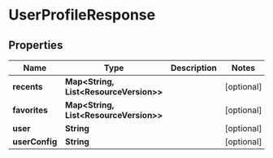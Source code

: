 

# UserProfileResponse


## Properties

| Name | Type | Description | Notes |
|------------ | ------------- | ------------- | -------------|
|**recents** | **Map&lt;String, List&lt;ResourceVersion&gt;&gt;** |  |  [optional] |
|**favorites** | **Map&lt;String, List&lt;ResourceVersion&gt;&gt;** |  |  [optional] |
|**user** | **String** |  |  [optional] |
|**userConfig** | **String** |  |  [optional] |



